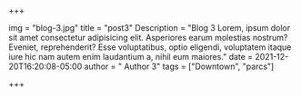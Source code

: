 +++

img = "blog-3.jpg"
title = "post3"
Description = "Blog 3 Lorem, ipsum dolor sit amet consectetur adipisicing elit. Asperiores earum molestias nostrum? Eveniet, reprehenderit? Esse voluptatibus, optio eligendi, voluptatem itaque iure hic nam autem enim laudantium a, nihil eum maiores."
date = 2021-12-20T16:20:08-05:00
author = " Author 3"
tags = ["Downtown", "parcs"]

+++

